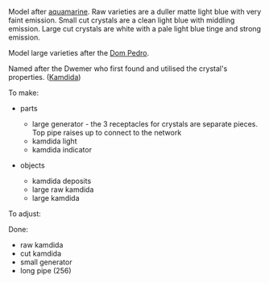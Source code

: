 Model after [aquamarine](https://en.wikipedia.org/wiki/Aquamarine_(gem)). Raw varieties are a duller matte
light blue with very faint emission. Small cut crystals are a clean light blue with middling emission. Large
cut crystals are white with a pale light blue tinge and strong emission.

Model large varieties after the [Dom Pedro](https://en.wikipedia.org/wiki/Dom_Pedro_aquamarine#/media/File:Dom_Pedro_Aquamarine_Better_Picture.jpg).

Named after the Dwemer who first found and utilised the crystal's properties. ([Kamdida](https://en.uesp.net/wiki/Lore:Names#Dwemer))

To make:

* parts
  * large generator - the 3 receptacles for crystals are separate pieces. Top pipe raises up to connect to the network
  * kamdida light
  * kamdida indicator

* objects
  * kamdida deposits
  * large raw kamdida
  * large kamdida

To adjust:


Done:

* raw kamdida
* cut kamdida
* small generator
* long pipe (256)